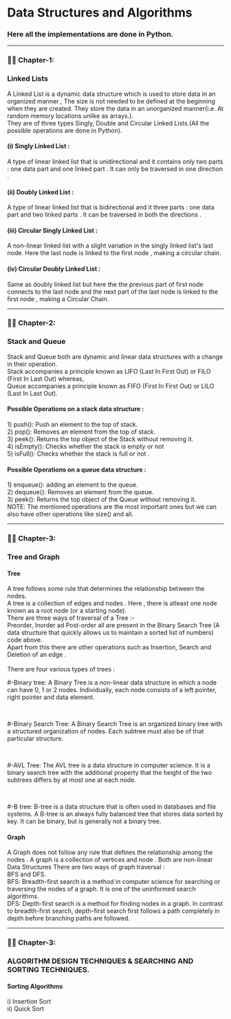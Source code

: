 # Data Structures and Algorithms 
<h3>Here all the implementations are done in Python.</h3>

---
### :man_technologist: Chapter-1:
<h3>Linked Lists</h3>
A Linked List is a dynamic data structure which is used to store data in an organized manner , The size is not needed to be defined at the beginning when they are created.
They store the data in an unorganized manner(i.e. At random memory locations unlike as arrays.).
<br>
They are of three types Singly, Double and Circular Linked Lists.(All the possible operations are done in Python).
<h4>(i) Singly Linked List :</h4>
A type of linear linked list that is unidirectional and it contains only two parts : one data part and one linked part . It can only be traversed in one direction .
<h4>(ii) Doubly Linked List :</h4>
A type of linear linked list that is bidirectional and it three parts : one data part and two linked parts . It can be traversed in both the directions .
<h4>(iii) Circular Singly Linked List :</h4>
A non-linear linked list with a slight variation in the singly linked list's last node. Here the last node is linked to the first node , making a circular chain.
<h4>(iv) Circular Doubly Linked List :</h4>
Same as doubly linked list but here the the previous part of first node connects to the last node and the next part of the last node is linked to the first node , making a Circular Chain.

---
### :man_technologist: Chapter-2:
<h3>Stack and Queue</h3>
Stack and Queue both are dynamic and linear data structures with a change in their operation.<br>
Stack accompanies a principle known as LIFO (Last In First Out) or FILO (First In Last Out) whereas,<br>
Queue accompanies a principle known as FIFO (First In First Out) or LILO (Last In Last Out).

<h4>Possible Operations on a stack data structure :</h4>
1) push(): Push an element to the top of stack.<br>
2) pop(): Removes an element from the top of stack.<br>
3) peek(): Returns the top object of the Stack without removing it.<br>
4) isEmpty(): Checks whether the stack is empty or not <br>
5) isFull(): Checks whether the stack is full or not .<br>

<h4>Possible Operations on a queue data structure :</h4>
1) enqueue(): adding an element to the queue.<br>
2) dequeue(): Removes an element from the queue.<br>
3) peek(): Returns the top object of the Queue without removing it.<br>
NOTE:  The mentioned operations are the most important ones but we can also have other operations like size() and all.


---
### :man_technologist: Chapter-3:
<h3>Tree and Graph</h3>
<h4>Tree</h4>
A tree follows some rule that determines the relationship between the nodes.<br>
A tree is a collection of edges and nodes . Here , there is atleast one node known as a root node (or a starting node).<br>
There are three ways of traversal of a Tree :- <br>Preorder, Inorder ad Post-order all are present in the Binary Search Tree (A data structure that quickly allows us to maintain a sorted list of numbers) code above.
<br>
Apart from this there are other operations such as Insertion, Search and Deletion of an edge .<br><br>
There are four various types of trees :<br>
<p>   #-Binary tree:  A Binary Tree is a non-linear data structure in which a node can have 0, 1 or 2 nodes. Individually, each node consists of a left pointer, right pointer and data element. </p><br>
<p>   #-Binary Search Tree:  A Binary Search Tree is an organized binary tree with a structured organization of nodes. Each subtree must also be of that particular structure. </p><br>
<p>   #-AVL Tree:  The AVL tree is a data structure in computer science. It is a binary search tree with the additional property that the height of the two subtrees differs by at most one at each node.</p><br>
<p>   #-B tree:  B-tree is a data structure that is often used in databases and file systems. A B-tree is an always fully balanced tree that stores data sorted by key. It can be binary, but is generally not a binary tree. </p>

<h4>Graph</h4>
A Graph does not follow any rule that defines the relationship among the nodes .
A graph is a collection of vertices and node .
Both are non-linear Data Structures
There are two ways of graph traversal :<br>
BFS and DFS.<br>
BFS:  Breadth-first search is a method in computer science for searching or traversing the nodes of a graph. It is one of the uninformed search algorithms.<br>
DFS:  Depth-first search is a method for finding nodes in a graph. In contrast to breadth-first search, depth-first search first follows a path completely in depth before branching paths are followed.

---
### :man_technologist: Chapter-3:
<h3>ALGORITHM DESIGN TECHNIQUES & SEARCHING AND SORTING TECHNIQUES.</h3>
<h4>Sorting Algorithms</h4>
i) Insertion Sort <br>
ii) Quick Sort <br>
